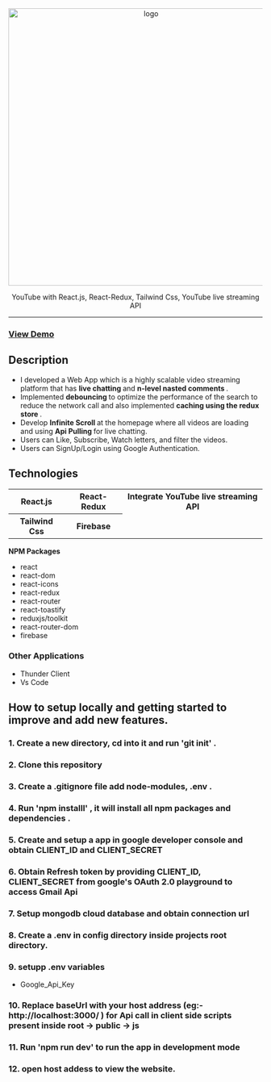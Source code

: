 <div align="center">

  <img src="https://feeds.abplive.com/onecms/images/uploaded-images/2022/01/31/0dfe05d1f843d2705c096b93ccb80e54_original.jpg?" alt="logo" width="550" height="auto" />

  <p>
 YouTube with React.js, React-Redux, Tailwind Css, YouTube live streaming API
  </p>

</div>

<hr>
<h3> <a href= "https://youtube09.netlify.app/" >View Demo</a> </h3>
<h2>Description</h2>

- I developed a Web App which is a highly scalable video streaming platform that has <b> live chatting </b> and <b> n-level nasted comments </b>.
- Implemented <b> debouncing </b> to optimize the performance of the search to reduce the network call and also implemented <b> caching using the redux store </b>.
- Develop <b> Infinite Scroll </b> at the homepage where all videos are loading and using <b> Api Pulling </b> for live chatting.
- Users can Like, Subscribe, Watch letters, and filter the videos.
- Users can SignUp/Login using Google Authentication.

<h2>Technologies</h2>
<table>
      <tbody>
        <tr>
          <th>React.js</th>
           <th>React-Redux</th>
           <th> Integrate YouTube live streaming API</th>
        </tr>
          <tr>
           <th>Tailwind Css</th>
           <th> Firebase</th>
         </tr>
      </tbody>    
</table

### <b> NPM Packages </b>

- react
- react-dom
- react-icons
- react-redux
- react-router
- react-toastify
- reduxjs/toolkit
- react-router-dom
- firebase

### Other Applications

- Thunder Client
- Vs Code

## How to setup locally and getting started to improve and add new features.

### 1. Create a new directory, cd into it and run 'git init' .

### 2. Clone this repository

### 3. Create a .gitignore file add node-modules, .env .

### 4. Run 'npm installl' , it will install all npm packages and dependencies .

### 5. Create and setup a app in google developer console and obtain CLIENT_ID and CLIENT_SECRET

### 6. Obtain Refresh token by providing CLIENT_ID, CLIENT_SECRET from google's OAuth 2.0 playground to access Gmail Api

### 7. Setup mongodb cloud database and obtain connection url

### 8. Create a .env in config directory inside projects root directory.

### 9. setupp .env variables

- Google_Api_Key

### 10. Replace baseUrl with your host address (eg:- http://localhost:3000/ ) for Api call in client side scripts present inside root -> public -> js

### 11. Run 'npm run dev' to run the app in development mode

### 12. open host addess to view the website.
